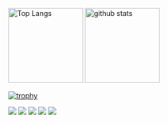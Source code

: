 <p align="left"> 
  <img alt="Top Langs" height="150px" src="https://github-readme-stats.vercel.app/api/top-langs/?username=keis8221&layout=compact&count_private=true&show_icons=true&theme=onedark" />
  <img alt="github stats" height="150px" src="https://github-readme-stats.vercel.app/api?username=keis8221&count_private=true&show_icons=true&show_icons=true&theme=onedark" />
</p>

[![trophy](https://github-profile-trophy.vercel.app/?username=keis8221&theme=onedark&column=7
)](https://github.com/ryo-ma/github-profile-trophy)

![](http://github-profile-summary-cards.vercel.app/api/cards/profile-details?username=keis8221&theme=bear)
![](http://github-profile-summary-cards.vercel.app/api/cards/repos-per-language?username=keis8221&theme=bear)
![](http://github-profile-summary-cards.vercel.app/api/cards/most-commit-language?username=keis8221&theme=bear)
![](http://github-profile-summary-cards.vercel.app/api/cards/stats?username=keis8221&theme=bear)
![](http://github-profile-summary-cards.vercel.app/api/cards/productive-time?username=keis8221&theme=bear&utcOffset=8)
